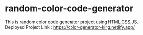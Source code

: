 # random-color-code-generator
This is random color code generator project using HTML,CSS,JS.      
Deployed Project Link : https://color-generator-king.netlify.app/
